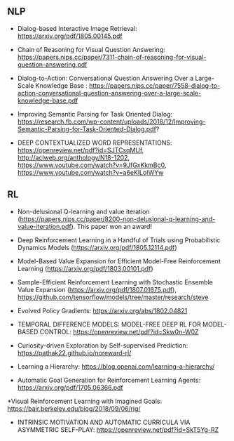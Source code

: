
## NLP
* Dialog-based Interactive Image Retrieval: https://arxiv.org/pdf/1805.00145.pdf
* Chain of Reasoning for Visual Question Answering: https://papers.nips.cc/paper/7311-chain-of-reasoning-for-visual-question-answering.pdf
* Dialog-to-Action: Conversational Question Answering Over a Large-Scale Knowledge Base
: https://papers.nips.cc/paper/7558-dialog-to-action-conversational-question-answering-over-a-large-scale-knowledge-base.pdf
* Improving Semantic Parsing for Task Oriented Dialog: https://research.fb.com/wp-content/uploads/2018/12/Improving-Semantic-Parsing-for-Task-Oriented-Dialog.pdf?

* DEEP CONTEXTUALIZED WORD REPRESENTATIONS: https://openreview.net/pdf?id=SJTCsqMUf, http://aclweb.org/anthology/N18-1202, https://www.youtube.com/watch?v=9JfGxKkmBc0, https://www.youtube.com/watch?v=a6eKlLoIWYw

## RL
* Non-delusional Q-learning and value iteration (https://papers.nips.cc/paper/8200-non-delusional-q-learning-and-value-iteration.pdf). This paper won an award!

* Deep Reinforcement Learning in a Handful of Trials using Probabilistic Dynamics Models (https://arxiv.org/pdf/1805.12114.pdf)

* Model-Based Value Expansion
for Efficient Model-Free Reinforcement Learning (https://arxiv.org/pdf/1803.00101.pdf)

* Sample-Efficient Reinforcement Learning with Stochastic Ensemble Value Expansion (https://arxiv.org/pdf/1807.01675.pdf), https://github.com/tensorflow/models/tree/master/research/steve

* Evolved Policy Gradients: https://arxiv.org/abs/1802.04821

* TEMPORAL DIFFERENCE MODELS: MODEL-FREE DEEP RL FOR MODEL-BASED CONTROL: https://openreview.net/pdf?id=Skw0n-W0Z

* Curiosity-driven Exploration by Self-supervised Prediction: https://pathak22.github.io/noreward-rl/

* Learning a Hierarchy: https://blog.openai.com/learning-a-hierarchy/

* Automatic Goal Generation for Reinforcement Learning Agents: https://arxiv.org/pdf/1705.06366.pdf

*Visual Reinforcement Learning with Imagined Goals: https://bair.berkeley.edu/blog/2018/09/06/rig/

* INTRINSIC MOTIVATION AND AUTOMATIC CURRICULA VIA ASYMMETRIC SELF-PLAY: https://openreview.net/pdf?id=SkT5Yg-RZ
